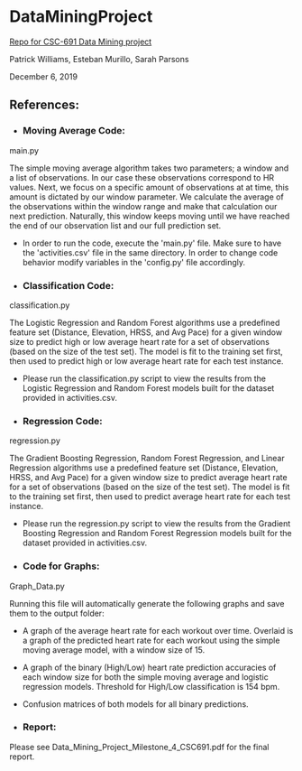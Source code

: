 # DataMiningProject
[Repo for CSC-691 Data Mining project](https://github.com/stbamb/DataMiningProject.git)

Patrick Williams, Esteban Murillo, Sarah Parsons

December 6, 2019

## References:

* ### Moving Average Code:

main.py

The simple moving average algorithm takes two parameters; a window and a list of observations. In our case these observations correspond to HR values. Next, we focus on a specific amount of observations at at time, this amount is dictated by our window parameter. We calculate the average of the observations within the window range and make that calculation our next prediction. Naturally, this window keeps moving until we have reached the end of our observation list and our full prediction set.

* In order to run the code, execute the 'main.py' file. Make sure to have the 'activities.csv' file in the same directory. In order to change code behavior modify variables in the 'config.py' file accordingly.  

* ### Classification Code:

classification.py

The Logistic Regression and Random Forest algorithms use a predefined feature set (Distance, Elevation, HRSS, and Avg Pace) for a given window size to predict high or low average heart rate for a set of observations (based on the size of the test set). The model is fit to the training set first, then used to predict high or low average heart rate for each test instance. 

* Please run the classification.py script to view the results from the Logistic Regression and Random Forest models built for the dataset provided in activities.csv.

* ### Regression Code:

regression.py

The Gradient Boosting Regression, Random Forest Regression, and Linear Regression algorithms use a predefined feature set (Distance, Elevation, HRSS, and Avg Pace) for a given window size to predict average heart rate for a set of observations (based on the size of the test set). The model is fit to the training set first, then used to predict average heart rate for each test instance. 

* Please run the regression.py script to view the results from the Gradient Boosting Regression and Random Forest Regression models built for the dataset provided in activities.csv.


* ### Code for Graphs:

Graph_Data.py

Running this file will automatically generate the following graphs and save them to the output folder:
* A graph of the average heart rate for each workout over time. Overlaid is a graph of the predicted heart rate for each workout using the simple moving average model, with a window size of 15.
* A graph of the binary (High/Low) heart rate prediction accuracies of each window size for both the simple moving average and logistic regression models. Threshold for High/Low classification is 154 bpm.
* Confusion matrices of both models for all binary predictions.

* ### Report:

Please see Data_Mining_Project_Milestone_4_CSC691.pdf for the final report.
